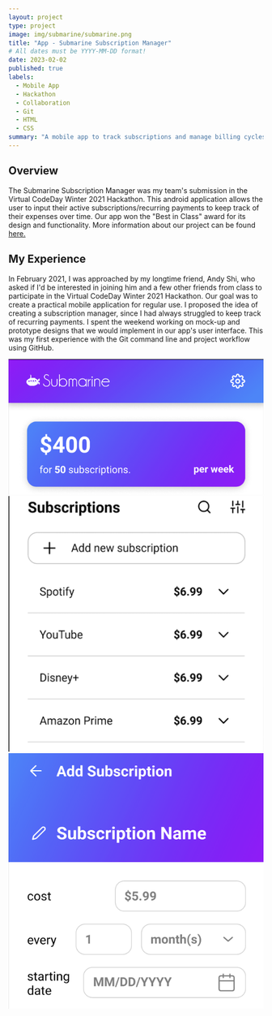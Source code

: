 ```yaml
---
layout: project
type: project
image: img/submarine/submarine.png
title: "App - Submarine Subscription Manager"
# All dates must be YYYY-MM-DD format!
date: 2023-02-02
published: true
labels:
  - Mobile App
  - Hackathon
  - Collaboration
  - Git
  - HTML
  - CSS
summary: "A mobile app to track subscriptions and manage billing cycles"
---
```


## Overview
The Submarine Subscription Manager was my team's submission in the Virtual CodeDay Winter 2021 Hackathon. This android application allows the user to input their active subscriptions/recurring payments to keep track of their expenses over time. Our app won the "Best in Class" award for its design and functionality. More information about our project can be found [here.](https://showcase.codeday.org/project/cklohluef13895811qffuyjne2t)


## My Experience
In February 2021, I was approached by my longtime friend, Andy Shi, who asked if I'd be interested in joining him and a few other friends from class to participate in the Virtual CodeDay Winter 2021 Hackathon. Our goal was to create a practical mobile application for regular use. I proposed the idea of creating a subscription manager, since I had always struggled to keep track of recurring payments. I spent the weekend working on mock-up and prototype designs that we would implement in our app's user interface. This was my first experience with the Git command line and project workflow using GitHub.
<div class="text-center p-4">
  <img width="620px" 
    src="../img/submarine/sub1.png"
    class="img-thumbnail" >
  <img width="620px" 
    src="../img/submarine/sub2.png"
    class="img-thumbnail" >
  <img width="620px" 
    src="../img/submarine/sub3.png"
    class="img-thumbnail" >
</div>
